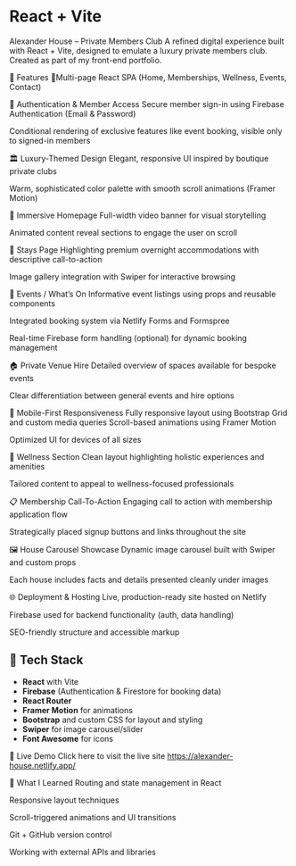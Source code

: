 # React + Vite

Alexander House – Private Members Club
A refined digital experience built with React + Vite, designed to emulate a luxury private members club. Created as part of my front-end portfolio.

🌟 Features
📄Multi-page React SPA (Home, Memberships, Wellness, Events, Contact)

🔐 Authentication & Member Access
Secure member sign-in using Firebase Authentication (Email & Password)

Conditional rendering of exclusive features like event booking, visible only to signed-in members

🏛️ Luxury-Themed Design
Elegant, responsive UI inspired by boutique private clubs

Warm, sophisticated color palette with smooth scroll animations (Framer Motion)

🎥 Immersive Homepage
Full-width video banner for visual storytelling

Animated content reveal sections to engage the user on scroll

🛌 Stays Page
Highlighting premium overnight accommodations with descriptive call-to-action

Image gallery integration with Swiper for interactive browsing

📆 Events / What’s On
Informative event listings using props and reusable components

Integrated booking system via Netlify Forms and Formspree

Real-time Firebase form handling (optional) for dynamic booking management

🏠 Private Venue Hire
Detailed overview of spaces available for bespoke events

Clear differentiation between general events and hire options

📱 Mobile-First Responsiveness
Fully responsive layout using Bootstrap Grid and custom media queries
Scroll-based animations using Framer Motion

Optimized UI for devices of all sizes

🧘 Wellness Section
Clean layout highlighting holistic experiences and amenities

Tailored content to appeal to wellness-focused professionals

📋 Membership Call-To-Action
Engaging call to action with membership application flow

Strategically placed signup buttons and links throughout the site

🖼️ House Carousel Showcase
Dynamic image carousel built with Swiper and custom props

Each house includes facts and details presented cleanly under images

🌐 Deployment & Hosting
Live, production-ready site hosted on Netlify

Firebase used for backend functionality (auth, data handling)

SEO-friendly structure and accessible markup

## 🔧 Tech Stack

- **React** with Vite
- **Firebase** (Authentication & Firestore for booking data)
- **React Router**
- **Framer Motion** for animations
- **Bootstrap** and custom CSS for layout and styling
- **Swiper** for image carousel/slider
- **Font Awesome** for icons

🚀 Live Demo
Click here to visit the live site
https://alexander-house.netlify.app/

🧠 What I Learned
Routing and state management in React

Responsive layout techniques

Scroll-triggered animations and UI transitions

Git + GitHub version control

Working with external APIs and libraries
